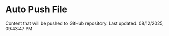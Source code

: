 # Auto Push File

Content that will be pushed to GitHub repository.
Last updated: 08/12/2025, 09:43:47 PM